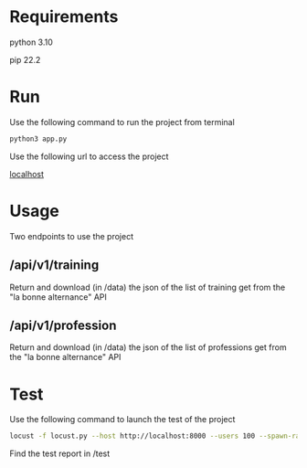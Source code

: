 # Requirements
python 3.10

pip 22.2

# Run
Use the following command to run the project from terminal
```bash
python3 app.py
```

Use the following url to access the project

[localhost](http://localhost:8000/)

# Usage
Two endpoints to use the project

## /api/v1/training
Return and download (in /data) the json of the list of training get from the "la bonne alternance" API

## /api/v1/profession
Return and download (in /data) the json of the list of professions get from the "la bonne alternance" API

# Test
Use the following command to launch the test of the project
```bash
locust -f locust.py --host http://localhost:8000 --users 100 --spawn-rate 10
```

Find the test report in /test